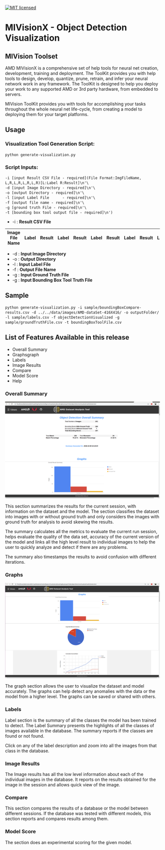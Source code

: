 [![MIT licensed](https://img.shields.io/badge/license-MIT-blue.svg)](https://opensource.org/licenses/MIT)

# MIVisionX - Object Detection Visualization

## MIVision Toolset

AMD MIVisionX is a comprehensive set of help tools for neural net creation, development, training and deployment. The ToolKit provides you with help tools to design, develop, quantize, prune, retrain, and infer your neural network work in any framework. The ToolKit is designed to help you deploy your work to any supported AMD or 3rd party hardware, from embedded to servers.

MIVision ToolKit provides you with tools for accomplishing your tasks throughout the whole neural net life-cycle, from creating a model to deploying them for your target platforms.

## Usage
### Visualization Tool Generation Script:
````
python generate-visualization.py
````
### Script Inputs:
````
-i [input Result CSV File - required](File Format:ImgFileName, L,R,L,R,L,R,L,R)[L:Label R:Result]\n'\
-d [input Image Directory - required]\n'\
-o [output Directory - required]\n'\
-l [input Label File      - required]\n'\
-f [output file name - required]\n'\
-g [ground truth File - required]\n'\
-t [bounding box tool output file - required]\n')
````
* -i : **Result CSV File**

| Image File Name | Label | Result | Label | Result | Label | Result | Label | Result | Label | Result |
| -- | -- | -- | -- | -- | -- | -- | -- | -- | -- | -- |

* -d    : **Input Image Directory**
* -o    : **Output Directory**
* -l    : **Input Label File**
* -f    : **Output File Name**
* -g    : **Input Ground Truth File**
* -g    : **Input Bounding Box Tool Truth File**


## Sample 

````
python generate-visualization.py -i sample/boundingBoxCompare-results.csv -d ../../data/images/AMD-dataSet-416X416/ -o outputFolder/ -l sample/labels.csv -f objectDetectionVisualized -g sample/groundTruthFile.csv -t boundingBoxToolFile.csv

````

## List of Features Available in this release

* Overall Summary
* Graphsgraph
* Labels
* Image Results
* Compare
* Model Score
* Help

### Overall Summary

![picture alt](../../../docs/images/bounding_box_summary.png "Overall Summary")

This section summarizes the results for the current session, with information on the dataset and the model. The section classifies the dataset into images with or without ground truth and only considers the images with ground truth for analysis to avoid skewing the results.

The summary calculates all the metrics to evaluate the current run session, helps evaluate the quality of the data set, accuracy of the current version of the model and links all the high level result to individual images to help the user to quickly analyze and detect if there are any problems.

The summary also timestamps the results to avoid confusion with different iterations.

### Graphs

![picture alt](../../../docs/images/bounding_box_graph.png "Graph")

The graph section allows the user to visualize the dataset and model accurately. The graphs can help detect any anomalies with the data or the model from a higher level. The graphs can be saved or shared with others.

### Labels

Label section is the summary of all the classes the model has been trained to detect. The Label Summary presents the highlights of all the classes of images available in the database. The summary reports if the classes are found or not found.

Click on any of the label description and zoom into all the images from that class in the database.

### Image Results

The Image results has all the low level information about each of the individual images in the database. It reports on the results obtained for the image in the session and allows quick view of the image.

### Compare

This section compares the results of a database or the model between different sessions. If the database was tested with different models, this section reports and compares results among them.

### Model Score 

The section does an experimental scoring for the given model.

